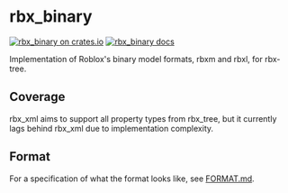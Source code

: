 # rbx_binary
[![rbx_binary on crates.io](https://img.shields.io/crates/v/rbx_binary.svg)](https://crates.io/crates/rbx_binary)
[![rbx_binary docs](https://img.shields.io/badge/docs-docs.rs-orange.svg)](https://docs.rs/rbx_binary)

Implementation of Roblox's binary model formats, rbxm and rbxl, for rbx-tree.

## Coverage
rbx\_xml aims to support all property types from rbx\_tree, but it currently lags behind rbx\_xml due to implementation complexity.

## Format
For a specification of what the format looks like, see [FORMAT.md](FORMAT.md).